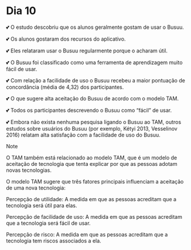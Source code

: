 # Dia 10

💕 O estudo descobriu que os alunos geralmente gostam de usar o Busuu. 

💕 Os alunos gostaram dos recursos do aplicativo. 

💕 Eles relataram usar o Busuu regularmente porque o acharam útil. 

💕 O Busuu foi classificado como uma ferramenta de aprendizagem muito fácil de usar. 

💕 Com relação a facilidade de uso o Busuu recebeu a maior pontuação de concordância (média de 4,32) dos participantes. 

💕 O que sugere alta aceitação do Busuu de acordo com o modelo TAM. 

💕 Todos os participantes descrevendo o Busuu como “fácil” de usar. 

💕 Embora não exista nenhuma pesquisa ligando o Busuu ao TAM, outros estudos sobre usuários do Busuu (por exemplo, Kétyi 2013, Vesselinov 2016) relatam alta satisfação com a facilidade de uso do Busuu.

> [!NOTE] 
> 
> O TAM também está relacionado ao modelo TAM, que é um modelo de aceitação de tecnologia que tenta explicar por que as pessoas adotam novas tecnologias.
>
> O modelo TAM sugere que três fatores principais influenciam a aceitação de uma nova tecnologia:
>
> Percepção de utilidade: A medida em que as pessoas acreditam que a tecnologia será útil para elas.
> 
> Percepção de facilidade de uso: A medida em que as pessoas acreditam que a tecnologia será fácil de usar.
> 
> Percepção de risco: A medida em que as pessoas acreditam que a tecnologia tem riscos associados a ela.
